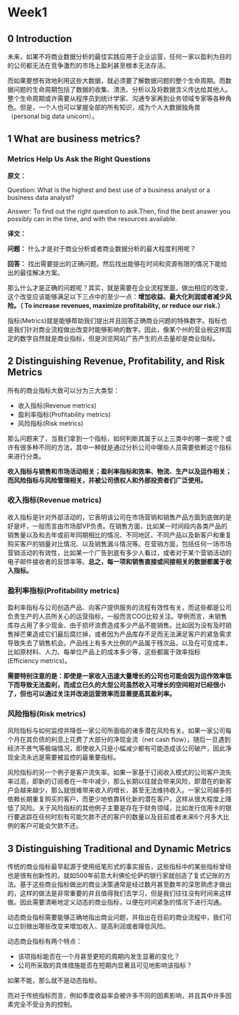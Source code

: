 # Week1
## 0 Introduction
未来，如果不将商业数据分析的最佳实践应用于企业运营，任何一家以盈利为目的的公司都无法在竞争激烈的市场上盈利甚至根本无法存活。

而如果要想有效地利用这些大数据，就必须要了解数据问题的整个生命周期。而数据问题的生命周期包括了数据的收集、清洗、分析以及将数据含义传达给其他人。整个生命周期或许需要从程序员到统计学家、沟通专家再到业务领域专家等各种角色。但是，一个人也可以掌握全部的所有知识，成为个人大数据独角兽（personal big data unicorn）。

## 1 What are business metrics?

### Metrics Help Us Ask the Right Questions
**原文：**

Question: What is the highest and best use of a business analyst or a business data analyst?

Answer: To find out the right question to ask.Then, find the best answer you possibly can in the time, and with the resources available.

**译文：**

**问题：** 什么才是对于商业分析或者商业数据分析的最大程度利用呢？

**回答：** 找出需要提出的正确问题。然后找出能够在时间和资源有限的情况下能给出的最佳解决方案。

那么什么才是正确的问题呢？其实，就是需要在企业流程里面，做出相应的改变，这个改变应该能够满足以下三点中的至少一点：**增加收益、最大化利润或者减少风险。（
To increase revenues, maximize profitability, or reduce our risk.）**

指标(Metrics)就是能够帮助我们提出并且回答正确商业问题的特殊数字。指标也是我们针对商业流程做出改变时能够影响的数字。因此，像某个州的营业税这样固定的数字自然就是商业指标，但是浏览网站广告产生的点击量却是商业指标。

## 2 Distinguishing Revenue, Profitability, and Risk Metrics
所有的商业指标大致可以分为三大类型：
* 收入指标(Revenue metrics)
* 盈利率指标(Profitability metrics)
* 风险指标(Risk metrics)

那么问题来了，当我们拿到一个指标，如何判断其属于以上三类中的哪一类呢？或许有很多种不同的方法，其中一种就是通过分析公司中哪些人员需要依赖这个指标来进行分类。

**收入指标与销售和市场活动相关；盈利率指标和效率、物流、生产以及运作相关；而风险指标与风险管理相关，并被公司债权人和外部投资者们广泛使用。**

### 收入指标(Revenue metrics)
收入指标是针对外部活动的，它表明该公司在市场营销和销售产品方面到底做的是好是坏，一般而言由市场部VP负责。在销售方面，比如某一时间段内各类产品的销售量以及和去年或前年同期相比的情况、不同地区、不同产品以及新客户和重复购买客户的销量对比情况、以及销售漏斗情况等。在营销方面，包括任何一场市场营销活动的有效性，比如某一个广告到底有多少人看过，或者对于某个营销活动的电子邮件接收者的反馈率等。**总之，每一项和销售直接或间接相关的数据都属于收入指标。**

### 盈利率指标(Profitability metrics)
盈利率指标与公司创造产品、向客户提供服务的流程有效性有关，而这些都是公司负责生产的人员所关心的运营指标，一般而言COO比较关注。举例而言，未销售库存占用了多少现金、由于损坏浪费造成多少产品不能销售。比如因为没有及时销售掉芒果造成它们最后腐烂掉，或者因为产品库存不足而无法满足客户的紧急需求导致失去了销售机会。产品线上有多大比例的产品属于残次品，以及在可变成本，比如原材料、人力、每单位产品上的成本多少等，这些都属于效率指标(Efficiency metrics)。

**需要特别注意的是：即使是一家收入迅速大量增长的公司也可能会因为运作效率低下而导致无法盈利，而成立已久的大型公司虽然收入可增长的空间相对已经很小了，但也可以通过关注并改进运营效率而显著提高其盈利率。**

### 风险指标(Risk metrics)
风险指标与如何监控并降低一家公司所面临的诸多潜在风险有关。如果一家公司每个月在其负债的利息上花费了大部分的净现金流（net cash flow），随后一旦遇到经济不景气等极端情况，即使收入只是小幅减少都有可能造成该公司破产，因此净现金流永远是需要被监控的最重要指标。

风险指标的另一个例子是客户流失率。如果一家基于订阅收入模式的公司客户流失率过高，即新的订阅者在一年中减少，那么长期以往就会带来风险，即潜在的新客户会越来越少，那么就很难带来收入的增长，甚至无法维持收入。一家公司越多的依赖长期重复购买的客户，而更少地依靠转化新的潜在客户，这样从很大程度上降低了风险。关于风险指标的其他例子主要是存在于财务领域，比如发行信用卡的银行要追踪在任何时刻有可能欠款不还的客户的数量以及目前或者未来6个月多大比例的客户可能会欠款不还。

## 3 Distinguishing Traditional and Dynamic Metrics
传统的商业指标最早起源于使用纸笔形式的事实报告，这些指标中的某些指标曾经也是很有创新性的，就如500年前意大利佛伦伦萨的银行家就创造了复式记账的方法。基于这些商业指标做出的商业决策通常是经过数月甚至数年的深思熟虑才做出的，这样的做法是非常重要的并且值得我们去学习，但是我们往往没有时间来这样做。因此需要清晰地定义动态的商业指标，以便在时间紧急的情况下进行沟通。

动态商业指标需要能够正确地指出商业问题，并指出在目前的商业流程中，我们可以立刻做出哪些改变来增加收入、提高利润或者降低风险。

动态商业指标有两个特点：
* 该项指标能否在一个月甚至更短的周期内发生显著的变化？
* 公司所采取的具体措施能否在短期内显著且可见地影响该指标？

如果不能，那么就不是动态指标。

而对于传统指标而言，例如季度收益率会被许多不同的因素影响，并且其中许多因素完全不受业务的控制。
